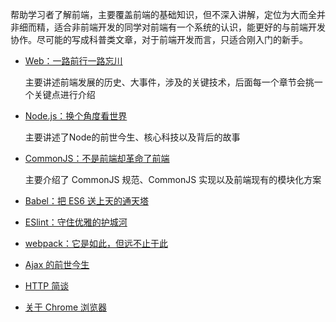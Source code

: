 帮助学习者了解前端，主要覆盖前端的基础知识，但不深入讲解，定位为大而全并非细而精，适合非前端开发的同学对前端有一个系统的认识，能更好的与前端开发协作。尽可能的写成科普类文章，对于前端开发而言，只适合刚入门的新手。


- [Web：一路前行一路忘川](./history/README.md)

    主要讲述前端发展的历史、大事件，涉及的关键技术，后面每一个章节会挑一个关键点进行介绍

- [Node.js：换个角度看世界](./node/README.md)

    主要讲述了Node的前世今生、核心科技以及背后的故事

- [CommonJS：不是前端却革命了前端](./module/README.md)

    主要介绍了 CommonJS 规范、CommonJS 实现以及前端现有的模块化方案

- [Babel：把 ES6 送上天的通天塔](./babel/README.md)

- [ESlint：守住优雅的护城河](./eslint/README.md)

- [webpack：它是如此，但远不止于此](./webpack/README.md)

- [Ajax 的前世今生]()

- [HTTP 简谈]()

- [关于 Chrome 浏览器]()


